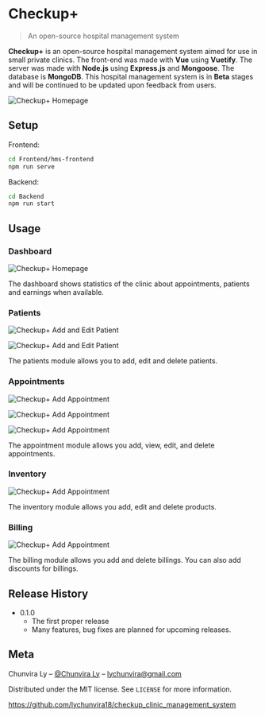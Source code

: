 # Checkup+

> An open-source hospital management system

**Checkup+** is an open-source hospital management system aimed for use in small private clinics. The front-end was made with **Vue** using **Vuetify**. The server was made with **Node.js** using **Express.js** and **Mongoose**. The database is **MongoDB**. This hospital management system is in **Beta** stages and will be continued to be updated upon feedback from users.

![Checkup+ Homepage](https://i.imgur.com/4KzlVf9.png)

## Setup

Frontend:

```sh
cd Frontend/hms-frontend
npm run serve
```

Backend:

```sh
cd Backend
npm run start
```

## Usage

### Dashboard

![Checkup+ Homepage](https://i.imgur.com/4KzlVf9.png)

The dashboard shows statistics of the clinic about appointments, patients and earnings when available.

### Patients

![Checkup+ Add and Edit Patient](https://i.imgur.com/2LCGoLs.gif)

![Checkup+ Add and Edit Patient](https://i.imgur.com/3fESihO.gif)

The patients module allows you to add, edit and delete patients.

### Appointments

![Checkup+ Add Appointment](https://i.imgur.com/Hqbd9BE.gif)

![Checkup+ Add Appointment](https://i.imgur.com/TaT8bVn.gif)

![Checkup+ Add Appointment](https://i.imgur.com/XxnPRgR.gif)

The appointment module allows you add, view, edit, and delete appointments.

### Inventory

![Checkup+ Add Appointment](https://i.imgur.com/pJhgYwq.gif)

The inventory module allows you add, edit and delete products.

### Billing

![Checkup+ Add Appointment](https://i.imgur.com/Y63QRGU.gif)

The billing module allows you add and delete billings. You can also add discounts for billings.

## Release History

* 0.1.0
  * The first proper release
  * Many features, bug fixes are planned for upcoming releases.

## Meta

Chunvira Ly – [@Chunvira Ly](https://www.linkedin.com/in/chunvira-ly-792ab419b/) – lychunvira@gmail.com

Distributed under the MIT license. See ``LICENSE`` for more information.

https://github.com/lychunvira18/checkup_clinic_management_system